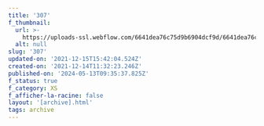 ```yaml
---
title: '307'
f_thumbnail:
  url: >-
    https://uploads-ssl.webflow.com/6641dea76c75d9b6904dcf9d/6641dea76c75d9b6904dd2e9_307.jpg
  alt: null
slug: '307'
updated-on: '2021-12-15T15:42:04.524Z'
created-on: '2021-12-14T11:32:23.246Z'
published-on: '2024-05-13T09:35:37.825Z'
f_status: true
f_category: XS
f_afficher-la-racine: false
layout: '[archive].html'
tags: archive
---
```



